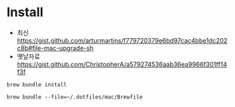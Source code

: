 # Install

- 최신 https://gist.github.com/arturmartins/f779720379e6bd97cac4bbe1dc202c8b#file-mac-upgrade-sh
- 옛날자료 https://gist.github.com/ChristopherA/a579274536aab36ea9966f301ff14f3f


```
brew bundle install
```


```
brew bundle --file=~/.dotfiles/mac/Brewfile

```


